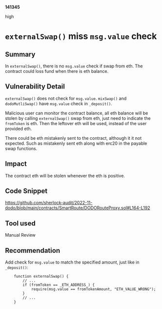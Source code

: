 __141345__

high

# `externalSwap()` miss `msg.value` check

## Summary

In `externalSwap()`, there is no `msg.value` check if swap from eth. The contract could loss fund when there is eth balance.


## Vulnerability Detail

`externalSwap()` does not check for `msg.value`. `mixSwap()` and `dodoMutliSwap()` have `msg.value` check in `_deposit()`. 

Malicious user can monitor the contract balance, all eth balance will be stolen by calling `externalSwap()` swap from eth, just need to indicate the `fromToken` is eth. Then the leftover eth will be used, instead of the user provided eth.

There could be eth mistakenly sent to the contract, although it it not expected. Such as mistakenly sent eth along with erc20 in the payable swap functions.


## Impact

The contract eth will be stolen whenever the eth is positive.


## Code Snippet

https://github.com/sherlock-audit/2022-11-dodo/blob/main/contracts/SmartRoute/DODORouteProxy.sol#L164-L192


## Tool used

Manual Review

## Recommendation

Add check for `msg.value` to match the specified amount, just like in `_deposit()`:
```solidity
    function externalSwap() {
        // ...
        if (fromToken == _ETH_ADDRESS_) {
            require(msg.value == fromTokenAmount, "ETH_VALUE_WRONG");
        }
        // ...
    }
```
